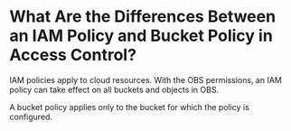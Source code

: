 # What Are the Differences Between an IAM Policy and Bucket Policy in Access Control?<a name="obs_faq_0054"></a>

IAM policies  apply to cloud resources. With the OBS permissions, an IAM policy can take effect on all buckets and objects in OBS.

A bucket policy applies only to the bucket for which the policy is configured.

